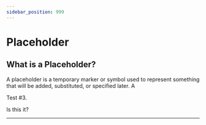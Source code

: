 ```yaml
---
sidebar_position: 999
---
```


# Placeholder

## What is a Placeholder?

A placeholder is a temporary marker or symbol used to represent something that will be added, substituted, or specified later. A

Test #3.

Is this it?

---
